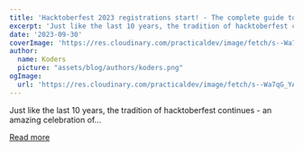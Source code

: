 ```yaml
---
title: 'Hacktoberfest 2023 registrations start! - The complete guide to win a T Shirt, Learn and Contribute.'
excerpt: 'Just like the last 10 years, the tradition of hacktoberfest continues - an amazing celebration of...'
date: '2023-09-30'
coverImage: 'https://res.cloudinary.com/practicaldev/image/fetch/s--Wa7qG_YA--/c_imagga_scale,f_auto,fl_progressive,h_420,q_auto,w_1000/https://dev-to-uploads.s3.amazonaws.com/uploads/articles/ocorg6k2bwl732y0ib37.png'
author:
  name: Koders
  picture: "assets/blog/authors/koders.png"
ogImage:
  url: 'https://res.cloudinary.com/practicaldev/image/fetch/s--Wa7qG_YA--/c_imagga_scale,f_auto,fl_progressive,h_420,q_auto,w_1000/https://dev-to-uploads.s3.amazonaws.com/uploads/articles/ocorg6k2bwl732y0ib37.png'
---
```


Just like the last 10 years, the tradition of hacktoberfest continues - an amazing celebration of...

[Read more](https://dev.to/collectivhq/hacktoberfest-2023-registrations-start-the-complete-guide-to-win-a-t-shirt-learn-and-contribute-32lg)
